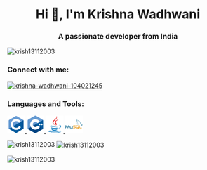 <h1 align="center">Hi 👋, I'm Krishna Wadhwani</h1>
<h3 align="center">A passionate developer from India</h3>

<p align="left"> <img src="https://komarev.com/ghpvc/?username=krish13112003&label=Profile%20views&color=0e75b6&style=flat" alt="krish13112003" /> </p>

<h3 align="left">Connect with me:</h3>
<p align="left">
<a href="https://linkedin.com/in/krishna-wadhwani-104021245" target="blank"><img align="center" src="https://raw.githubusercontent.com/rahuldkjain/github-profile-readme-generator/master/src/images/icons/Social/linked-in-alt.svg" alt="krishna-wadhwani-104021245" height="30" width="40" /></a>
</p>

<h3 align="left">Languages and Tools:</h3>
<p align="left"> 
<a href="https://www.cprogramming.com/" target="_blank" rel="noreferrer"> 
<img src="https://raw.githubusercontent.com/devicons/devicon/master/icons/c/c-original.svg" alt="c" width="40" height="40"/> 
</a> 
<a href="https://www.w3schools.com/cpp/" target="_blank" rel="noreferrer"> 
<img src="https://raw.githubusercontent.com/devicons/devicon/master/icons/cplusplus/cplusplus-original.svg" alt="cplusplus" width="40" height="40"/> 
</a> 
<a href="https://www.java.com" target="_blank" rel="noreferrer"> 
<img src="https://raw.githubusercontent.com/devicons/devicon/master/icons/java/java-original.svg" alt="java" width="40" height="40"/> 
</a> 
<a href="https://www.mysql.com/" target="_blank" rel="noreferrer"> 
<img src="https://raw.githubusercontent.com/devicons/devicon/master/icons/mysql/mysql-original-wordmark.svg" alt="mysql" width="40" height="40"/> 
</a> 
</p>

<p><img align="left" src="https://github-readme-stats.vercel.app/api/top-langs?username=krish13112003&show_icons=true&locale=en&layout=compact&theme=dark" alt="krish13112003" /></p>

<p>&nbsp;<img align="center" src="https://github-readme-stats.vercel.app/api?username=krish13112003&show_icons=true&locale=en&theme=dark" alt="krish13112003" /></p>

<p><img align="center" src="https://github-readme-streak-stats.herokuapp.com/?user=krish13112003&theme=dark" alt="krish13112003" /></p>
